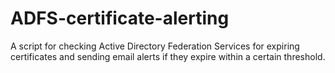 # ADFS-certificate-alerting
A script for checking Active Directory Federation Services for expiring certificates and sending email alerts if they expire within a certain threshold.
